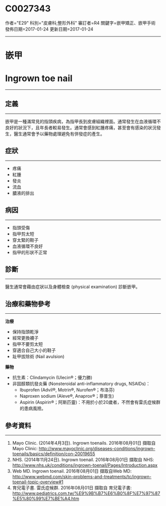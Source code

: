 # C0027343
作者="E29"
科別="皮膚科;整形外科"
審訂者=R4
關鍵字=嵌甲矯正、嵌甲手術
發佈日期=2017-01-24
更新日期=2017-01-24

----------
# 嵌甲
# Ingrown toe nail
----------
## 定義
----------

嵌甲是一種滿常見的指頭疾病，為指甲長到皮膚組織裡面。通常發生在血液循環不良好的狀況下，且年長者較易發生。通常會感到紅腫疼痛，甚至會有感染的狀況發生，醫生通常會予以藥物處理避免有併發症的產生。

## 症狀
----------
- 疼痛
- 紅腫
- 發炎
- 流血
- 膿液的排出
## 病因
----------
- 指頭受傷
- 指甲剪太短
- 穿太緊的鞋子
- 血液循環不良好
- 指甲的形狀不正常
## 診斷
----------

醫生通常會藉由症狀以及身體檢查 (physical examination) 診斷嵌甲。

## 治療和藥物參考
----------

**治療**

- 保持指頭乾淨
- 經常更換襪子
- 指甲不要剪太短
- 穿適合自己大小的鞋子
- 趾甲拔除術 (Nail avulsion)

**藥物**

- 抗生素：Clindamycin (Ulecin®；優力勝)
- 非固醇類抗發炎藥 (Nonsteroidal anti-inflammatory drugs, NSAIDs)：
  - Ibuprofen (Advil®, Motrin®, Nurofen®；布洛芬)
  - Naproxen sodium (Aleve®, Anaprox®；萘普生)
  - Aspirin (Aspirin®；阿斯匹靈)：不用於小於20歲者，不然會有雷氏症候群的患病風險。
## 參考資料
----------
1. Mayo Clinic. (2014年4月3日). Ingrown toenails. 2016年08月01日 擷取自 Mayo Clinic:
  http://www.mayoclinic.org/diseases-conditions/ingrown-toenails/basics/definition/con-20019655
2. NHS. (2014年11月24日). Ingrown toenail. 2016年08月01日 擷取自 NHS:
  http://www.nhs.uk/conditions/ingrown-toenail/Pages/Introduction.aspx
3. Web MD. Ingrown toenail. 2016年08月01日 擷取自Web MD:
  http://www.webmd.com/skin-problems-and-treatments/tc/ingrown-toenail-topic-overview#1
4. 育兒電子書. 雷氏症候群. 2016年08月01日 擷取自 育兒電子書:
  http://www.pediatrics.com.tw/%E9%9B%B7%E6%B0%8F%E7%97%87%E5%80%99%E7%BE%A4.htm


